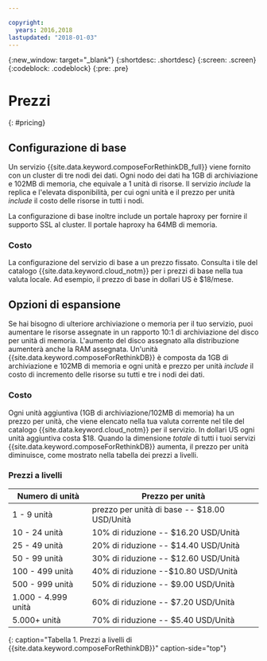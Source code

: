 ```yaml
---

copyright:
  years: 2016,2018
lastupdated: "2018-01-03"
---
```


{:new_window: target="_blank"}
{:shortdesc: .shortdesc}
{:screen: .screen}
{:codeblock: .codeblock}
{:pre: .pre}

# Prezzi
{: #pricing}

## Configurazione di base
Un servizio {{site.data.keyword.composeForRethinkDB_full}} viene fornito con un cluster di tre nodi dei dati. Ogni nodo dei dati ha 1GB di archiviazione e 102MB di memoria, che equivale a 1 unità di risorse. Il servizio _include_ la replica e l'elevata disponibilità, per cui ogni unità e il prezzo per unità _include_ il costo delle risorse in tutti i nodi. 

La configurazione di base inoltre include un portale haproxy per fornire il supporto SSL al cluster. Il portale haproxy ha 64MB di memoria.

### Costo
La configurazione del servizio di base a un prezzo fissato. Consulta i tile del catalogo {{site.data.keyword.cloud_notm}} per i prezzi di base nella tua valuta locale. Ad esempio, il prezzo di base in dollari US è $18/mese.

## Opzioni di espansione
Se hai bisogno di ulteriore archiviazione o memoria per il tuo servizio, puoi aumentare le risorse assegnate in un rapporto 10:1 di archiviazione del disco per unità di memoria. L'aumento del disco assegnato alla distribuzione aumenterà anche la RAM assegnata. Un'unità {{site.data.keyword.composeForRethinkDB}} è composta da 1GB di archiviazione e 102MB di memoria e ogni unità e prezzo per unità _include_ il costo di incremento delle risorse su tutti e tre i nodi dei dati. 

### Costo
Ogni unità aggiuntiva (1GB di archiviazione/102MB di memoria) ha un prezzo per unità, che viene elencato nella tua valuta corrente nel tile del catalogo {{site.data.keyword.cloud_notm}} per il servizio. In dollari US ogni unità aggiuntiva costa $18. Quando la dimensione _totale_ di tutti i tuoi servizi {{site.data.keyword.composeForRethinkDB}} aumenta, il prezzo per unità diminuisce, come mostrato nella tabella dei prezzi a livelli.

### Prezzi a livelli
Numero di unità|Prezzo per unità
----------|-----------
1 - 9 unità|prezzo per unità di base -- $18.00 USD/Unità
10 - 24 unità|10% di riduzione -- $16.20 USD/Unità
25 - 49 unità|20% di riduzione -- $14.40 USD/Unità
50 - 99 unità|30% di riduzione -- $12.60 USD/Unità
100 - 499 unità|40% di riduzione --$10.80 USD/Unità
500 - 999 unità|50% di riduzione -- $9.00 USD/Unità
1.000 - 4.999 unità|60% di riduzione -- $7.20 USD/Unità
5.000+ unità|70% di riduzione -- $5.40 USD/Unità
{: caption="Tabella 1. Prezzi a livelli di {{site.data.keyword.composeForRethinkDB}}" caption-side="top"}
